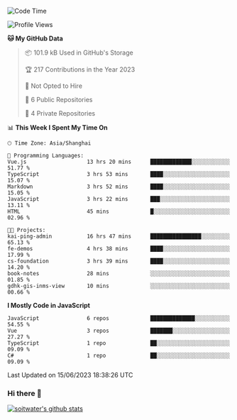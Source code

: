 <!--START_SECTION:waka-->
![Code Time](http://img.shields.io/badge/Code%20Time-2%2C125%20hrs%2052%20mins-blue)

![Profile Views](http://img.shields.io/badge/Profile%20Views-0-blue)

**🐱 My GitHub Data** 

> 📦 101.9 kB Used in GitHub's Storage 
 > 
> 🏆 217 Contributions in the Year 2023
 > 
> 🚫 Not Opted to Hire
 > 
> 📜 6 Public Repositories 
 > 
> 🔑 4 Private Repositories 
 > 
📊 **This Week I Spent My Time On** 

```text
🕑︎ Time Zone: Asia/Shanghai

💬 Programming Languages: 
Vue.js                   13 hrs 20 mins      █████████████░░░░░░░░░░░░   51.77 % 
TypeScript               3 hrs 53 mins       ████░░░░░░░░░░░░░░░░░░░░░   15.07 % 
Markdown                 3 hrs 52 mins       ████░░░░░░░░░░░░░░░░░░░░░   15.05 % 
JavaScript               3 hrs 22 mins       ███░░░░░░░░░░░░░░░░░░░░░░   13.11 % 
HTML                     45 mins             █░░░░░░░░░░░░░░░░░░░░░░░░   02.96 % 

🐱‍💻 Projects: 
kai-ping-admin           16 hrs 47 mins      ████████████████░░░░░░░░░   65.13 % 
fe-demos                 4 hrs 38 mins       ████░░░░░░░░░░░░░░░░░░░░░   17.99 % 
cs-foundation            3 hrs 39 mins       ████░░░░░░░░░░░░░░░░░░░░░   14.20 % 
book-notes               28 mins             ░░░░░░░░░░░░░░░░░░░░░░░░░   01.85 % 
gdhk-gis-inms-view       10 mins             ░░░░░░░░░░░░░░░░░░░░░░░░░   00.66 % 
```

**I Mostly Code in JavaScript** 

```text
JavaScript               6 repos             ██████████████░░░░░░░░░░░   54.55 % 
Vue                      3 repos             ███████░░░░░░░░░░░░░░░░░░   27.27 % 
TypeScript               1 repo              ██░░░░░░░░░░░░░░░░░░░░░░░   09.09 % 
C#                       1 repo              ██░░░░░░░░░░░░░░░░░░░░░░░   09.09 % 
```




 Last Updated on 15/06/2023 18:38:26 UTC
<!--END_SECTION:waka-->

### Hi there 👋
[![soitwater's github stats](https://github-readme-stats.vercel.app/api?username=soitwater)](https://github.com/soitwater/github-readme-stats)
